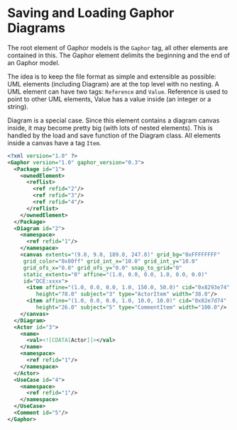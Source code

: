 # Saving and Loading Gaphor Diagrams

The root element of Gaphor models is the `Gaphor` tag, all other elements are
contained in this. The Gaphor element delimits the beginning and the end of an
Gaphor model.

The idea is to keep the file format as simple and extensible as
possible: UML elements (including Diagram) are at the top level with no nesting.
A UML element can have two tags: `Reference` and `Value`. Reference is used to
point to other UML elements, Value has a value inside (an integer or a string).

Diagram is a special case. Since this element contains a diagram canvas
inside, it may become pretty big (with lots of nested elements). This is
handled by the load and save function of the Diagram class. All elements
inside a canvas have a tag `Item`.

```xml 
<?xml version="1.0" ?>
<Gaphor version="1.0" gaphor_version="0.3">
  <Package id="1">
    <ownedElement>
      <reflist>
        <ref refid="2"/>
        <ref refid="3"/>
        <ref refid="4"/>
      </reflist>
    </ownedElement>
  </Package>
  <Diagram id="2">
    <namespace>
      <ref refid="1"/>
    </namespace>
    <canvas extents="(9.0, 9.0, 189.0, 247.0)" grid_bg="0xFFFFFFFF"
     grid_color="0x80ff" grid_int_x="10.0" grid_int_y="10.0"
     grid_ofs_x="0.0" grid_ofs_y="0.0" snap_to_grid="0"
     static_extents="0" affine="(1.0, 0.0, 0.0, 1.0, 0.0, 0.0)"
     id="DCE:xxxx">
      <item affine="(1.0, 0.0, 0.0, 1.0, 150.0, 50.0)" cid="0x8293e74"
         height="78.0" subject="3" type="ActorItem" width="38.0"/>
      <item affine="(1.0, 0.0, 0.0, 1.0, 10.0, 10.0)" cid="0x82e7d74"
         height="26.0" subject="5" type="CommentItem" width="100.0"/>
    </canvas>
  </Diagram>
  <Actor id="3">
    <name>
      <val><![CDATA[Actor]]></val>
    </name>
    <namespace>
      <ref refid="1"/>
    </namespace>
  </Actor>
  <UseCase id="4">
    <namespace>
      <ref refid="1"/>
    </namespace>
  </UseCase>
  <Comment id="5"/>
</Gaphor>
```

